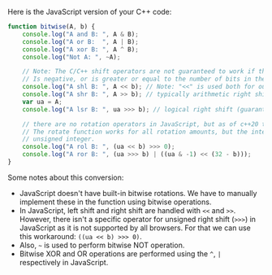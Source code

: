 Here is the JavaScript version of your C++ code:

```javascript
function bitwise(A, b) {
    console.log("A and B: ", A & B);
    console.log("A or B:  ", A | B);
    console.log("A xor B: ", A ^ B);
    console.log("Not A: ", ~A);

    // Note: The C/C++ shift operators are not guaranteed to work if the shift count (that is, b)
    // Is negative, or is greater or equal to the number of bits in the integer being shifted.
    console.log("A shl B: ", A << b); // Note: "<<" is used both for output and for left shift
    console.log("A shr B: ", A >> b); // typically arithmetic right shift, but not guaranteed
    var ua = A;
    console.log("A lsr B: ", ua >>> b); // logical right shift (guaranteed)

    // there are no rotation operators in JavaScript, but as of c++20 there is a standard-library rotate function.
    // The rotate function works for all rotation amounts, but the integer being rotated must always be an
    // unsigned integer.
    console.log("A rol B: ", (ua << b) >>> 0);
    console.log("A ror B: ", (ua >>> b) | ((ua & -1) << (32 - b)));
}
```

Some notes about this conversion:

- JavaScript doesn't have built-in bitwise rotations. We have to manually implement these in the function using bitwise operations.
- In JavaScript, left shift and right shift are handled with `<<` and `>>`. However, there isn't a specific operator for unsigned right shift (`>>>`) in JavaScript as it is not supported by all browsers. For that we can use this workaround: `((ua << b) >>> 0)`.
- Also, `~` is used to perform bitwise NOT operation.
- Bitwise XOR and OR operations are performed using the `^`, `|` respectively in JavaScript.
